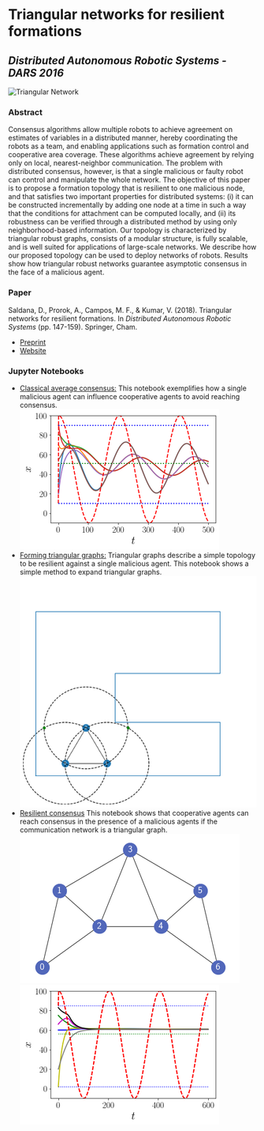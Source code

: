 # Triangular networks for resilient formations 
## _Distributed Autonomous Robotic Systems - DARS 2016_
![Triangular Network](http://swarmslab.com/wp-content/uploads/2022/01/triangular2.png)
### Abstract
Consensus algorithms allow multiple robots to achieve agreement on estimates of variables in a distributed manner, hereby coordinating the robots as a team, and enabling applications such as formation control and cooperative area coverage. These algorithms achieve agreement by relying only on local, nearest-neighbor communication. The problem with distributed consensus, however, is that a single malicious or faulty robot can control and manipulate the whole network. The objective of this paper is to propose a formation topology that is resilient to one malicious node, and that satisfies two important properties for distributed systems: (i) it can be constructed incrementally by adding one node at a time in such a way that the conditions for attachment can be computed locally, and (ii) its robustness can be verified through a distributed method by using only neighborhood-based information. Our topology is characterized by triangular robust graphs, consists of a modular structure, is fully scalable, and is well suited for applications of large-scale networks. We describe how our proposed topology can be used to deploy networks of robots. Results show how triangular robust networks guarantee asymptotic consensus in the face of a malicious agent.

### Paper
Saldana, D., Prorok, A., Campos, M. F., & Kumar, V. (2018). Triangular networks for resilient formations. In _Distributed Autonomous Robotic Systems_ (pp. 147-159). Springer, Cham.

* [Preprint](DARS2016-triangular_formations.pdf)
* [Website](https://link.springer.com/chapter/10.1007/978-3-319-73008-0_11)

### Jupyter Notebooks

* [Classical average consensus:](average_consensus.ipynb) This notebook exemplifies how a single malicious agent can influence cooperative agents to avoid reaching consensus.
    ![Fig:malicious](figs/malicious.png)
* [Forming triangular graphs:](forming_triangular_graphs.ipynb) Triangular graphs describe a simple topology to be resilient against a single malicious agent. This notebook shows a simple method to expand triangular graphs.
 ![Fig:malicious](figs/forming.png)
* [Resilient consensus](resilient_consensus.ipynb) This notebook shows that cooperative agents can reach consensus in the presence of a malicious agents if the communication network is a triangular graph.
![Fig:malicious](figs/triangular.png)
![Fig:malicious](figs/consensus.png)